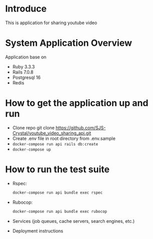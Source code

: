 # Introduce
This is application for sharing youtube video

# System Application Overview
 Application base on
  - Ruby 3.3.3
  - Rails 7.0.8
  - Postgresql 16
  - Redis

# How to get the application up and run
- Clone repo git clone https://github.com/SJS-Crystal/youtube_video_sharing_api.git
- Create .env file in root directory from .env.sample
- `docker-compose run api rails db:create`
- `docker-compose up`

# How to run the test suite
- Rspec:
  ```sh
  docker-compose run api bundle exec rspec
  ```

- Rubocop:
  ```sh
  docker-compose run api bundle exec rubocop
  ```

* Services (job queues, cache servers, search engines, etc.)

* Deployment instructions





